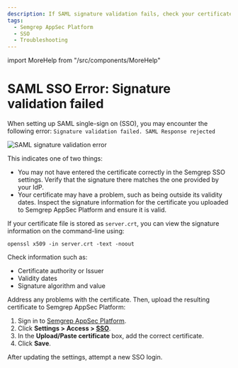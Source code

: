 ```yaml
---
description: If SAML signature validation fails, check your certificate upload and information.
tags:
  - Semgrep AppSec Platform 
  - SSO
  - Troubleshooting
---
```


import MoreHelp from "/src/components/MoreHelp"

# SAML SSO Error: Signature validation failed

When setting up SAML single-sign on (SSO), you may encounter the following error: `Signature validation failed. SAML Response rejected`

![SAML signature validation error](/img/signature-validation.png#md-width)

This indicates one of two things:

* You may not have entered the certificate correctly in the Semgrep SSO settings. Verify that the signature there matches the one provided by your IdP.
* Your certificate may have a problem, such as being outside its validity dates. Inspect the signature information for the certificate you uploaded to Semgrep AppSec Platform and ensure it is valid.

If your certificate file is stored as `server.crt`, you can view the signature information on the command-line using:

```console
openssl x509 -in server.crt -text -noout
```
Check information such as:

- Certificate authority or Issuer
- Validity dates
- Signature algorithm and value

Address any problems with the certificate. Then, upload the resulting certificate to Semgrep AppSec Platform: 

1. Sign in to [Semgrep AppSec Platform](https://semgrep.dev/login).
2. Click **<i class="fa-solid fa-gear"></i> Settings > Access > [SSO](https://semgrep.dev/orgs/-/settings/access/sso)**.
3. In the **Upload/Paste certificate** box, add the correct certificate.
4. Click **Save**.

After updating the settings, attempt a new SSO login.

<MoreHelp />